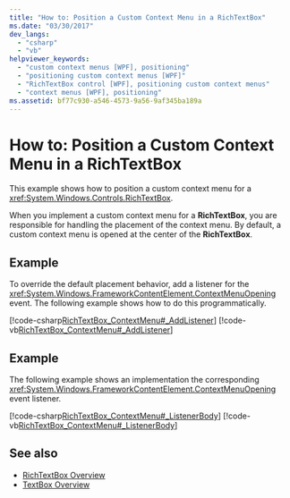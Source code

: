 ```yaml
---
title: "How to: Position a Custom Context Menu in a RichTextBox"
ms.date: "03/30/2017"
dev_langs: 
  - "csharp"
  - "vb"
helpviewer_keywords: 
  - "custom context menus [WPF], positioning"
  - "positioning custom context menus [WPF]"
  - "RichTextBox control [WPF], positioning custom context menus"
  - "context menus [WPF], positioning"
ms.assetid: bf77c930-a546-4573-9a56-9af345ba189a
---
```

# How to: Position a Custom Context Menu in a RichTextBox
This example shows how to position a custom context menu for a <xref:System.Windows.Controls.RichTextBox>.  
  
 When you implement a custom context menu for a **RichTextBox**, you are responsible for handling the placement of the context menu.  By default, a custom context menu is opened at the center of the **RichTextBox**.  
  
## Example  
 To override the default placement behavior, add a listener for the <xref:System.Windows.FrameworkContentElement.ContextMenuOpening> event.  The following example shows how to do this programmatically.  
  
 [!code-csharp[RichTextBox_ContextMenu#_AddListener](~/samples/snippets/csharp/VS_Snippets_Wpf/RichTextBox_ContextMenu/CSharp/app.xaml.cs#_addlistener)]
 [!code-vb[RichTextBox_ContextMenu#_AddListener](~/samples/snippets/visualbasic/VS_Snippets_Wpf/RichTextBox_ContextMenu/VisualBasic/app.xaml.vb#_addlistener)]  
  
## Example  
 The following example shows an implementation the corresponding <xref:System.Windows.FrameworkContentElement.ContextMenuOpening> event listener.  
  
 [!code-csharp[RichTextBox_ContextMenu#_ListenerBody](~/samples/snippets/csharp/VS_Snippets_Wpf/RichTextBox_ContextMenu/CSharp/app.xaml.cs#_listenerbody)]
 [!code-vb[RichTextBox_ContextMenu#_ListenerBody](~/samples/snippets/visualbasic/VS_Snippets_Wpf/RichTextBox_ContextMenu/VisualBasic/app.xaml.vb#_listenerbody)]  
  
## See also

- [RichTextBox Overview](richtextbox-overview.md)
- [TextBox Overview](textbox-overview.md)
